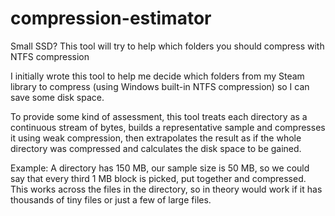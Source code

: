 # compression-estimator
Small SSD? This tool will try to help which folders you should compress with NTFS compression

I initially wrote this tool to help me decide which folders from my Steam library to compress (using Windows built-in NTFS compression) 
so I can save some disk space.

To provide some kind of assessment, this tool treats each directory as a continuous stream of bytes, builds a representative sample and compresses it 
using weak compression, then extrapolates the result as if the whole directory was compressed and calculates the disk space to be gained. 

Example: A directory has 150 MB, our sample size is 50 MB, so we could say that every third 1 MB block is picked, put together and compressed. 
This works across the files in the directory, so in theory would work if it has thousands of tiny files or just a few of large files.



